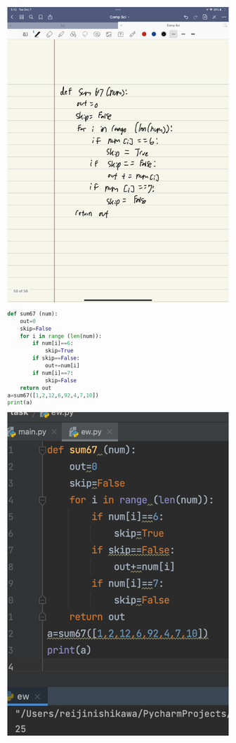 
![](quiz018.jpeg)
```.py
def sum67 (num):
    out=0
    skip=False
    for i in range (len(num)):
        if num[i]==6:
            skip=True
        if skip==False:
            out+=num[i]
        if num[i]==7:
            skip=False
    return out
a=sum67([1,2,12,6,92,4,7,10])
print(a)
```
![](quiz018out.png)
